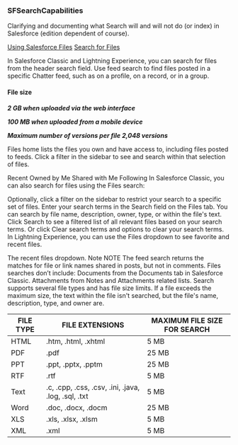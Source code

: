 ### SFSearchCapabilities
Clarifying and documenting what Search will and will not do (or index) in Salesforce (edition dependent of course).

[Using Salesforce Files](https://help.salesforce.com/articleView?id=collab_files_overview.htm&type=5)
[Search for Files](https://help.salesforce.com/articleView?id=collab_files_searching.htm&type=5)

In Salesforce Classic and Lightning Experience, you can search for files from the header search field. Use feed search to find files posted in a specific Chatter feed, such as on a profile, on a record, or in a group.

#### File size	
**_2 GB when uploaded via the web interface_**

**_100 MB when uploaded from a mobile device_**

**_Maximum number of versions per file	2,048 versions_**


Files home lists the files you own and have access to, including files posted to feeds. Click a filter in the sidebar to see and search within that selection of files.

Recent
Owned by Me
Shared with Me
Following
In Salesforce Classic, you can also search for files using the Files search:

Optionally, click a filter on the sidebar to restrict your search to a specific set of files.
Enter your search terms in the Search field on the Files tab. You can search by file name, description, owner, type, or within the file's text.
Click Search to see a filtered list of all relevant files based on your search terms. Or click Clear search terms and options to clear your search terms.
In Lightning Experience, you can use the Files dropdown to see favorite and recent files.

The recent files dropdown.
Note
NOTE The feed search returns the matches for file or link names shared in posts, but not in comments. Files searches don’t include:
Documents from the Documents tab in Salesforce Classic.
Attachments from Notes and Attachments related lists.
Search supports several file types and has file size limits. If a file exceeds the maximum size, the text within the file isn't searched, but the file's name, description, type, and owner are.

FILE TYPE |	FILE EXTENSIONS |	MAXIMUM FILE SIZE FOR SEARCH
| ------- | --------------- | ------- |
HTML |	.htm, .html, .xhtml |	5 MB
PDF	 | .pdf |	25 MB
PPT	 |.ppt, .pptx, .pptm |	25 MB
RTF	| .rtf	| 5 MB
Text |	.c, .cpp, .css, .csv, .ini, .java, .log, .sql, .txt |	5 MB
Word |	.doc, .docx, .docm |	25 MB
XLS	| .xls, .xlsx, .xlsm |	5 MB
XML	| .xml |	5 MB
